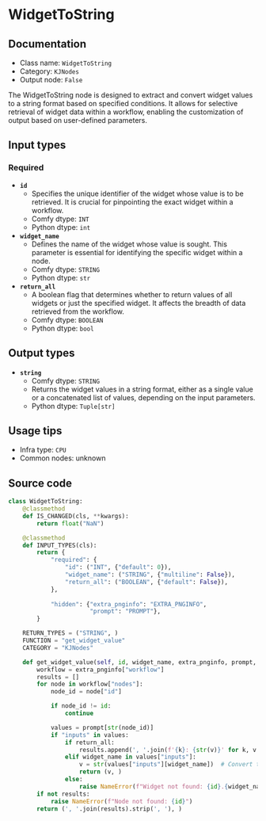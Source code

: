 # WidgetToString
## Documentation
- Class name: `WidgetToString`
- Category: `KJNodes`
- Output node: `False`

The WidgetToString node is designed to extract and convert widget values to a string format based on specified conditions. It allows for selective retrieval of widget data within a workflow, enabling the customization of output based on user-defined parameters.
## Input types
### Required
- **`id`**
    - Specifies the unique identifier of the widget whose value is to be retrieved. It is crucial for pinpointing the exact widget within a workflow.
    - Comfy dtype: `INT`
    - Python dtype: `int`
- **`widget_name`**
    - Defines the name of the widget whose value is sought. This parameter is essential for identifying the specific widget within a node.
    - Comfy dtype: `STRING`
    - Python dtype: `str`
- **`return_all`**
    - A boolean flag that determines whether to return values of all widgets or just the specified widget. It affects the breadth of data retrieved from the workflow.
    - Comfy dtype: `BOOLEAN`
    - Python dtype: `bool`
## Output types
- **`string`**
    - Comfy dtype: `STRING`
    - Returns the widget values in a string format, either as a single value or a concatenated list of values, depending on the input parameters.
    - Python dtype: `Tuple[str]`
## Usage tips
- Infra type: `CPU`
- Common nodes: unknown


## Source code
```python
class WidgetToString:
    @classmethod
    def IS_CHANGED(cls, **kwargs):
        return float("NaN")

    @classmethod
    def INPUT_TYPES(cls):
        return {
            "required": {
                "id": ("INT", {"default": 0}),
                "widget_name": ("STRING", {"multiline": False}),
                "return_all": ("BOOLEAN", {"default": False}),
            },
            
            "hidden": {"extra_pnginfo": "EXTRA_PNGINFO",
                       "prompt": "PROMPT"},
        }

    RETURN_TYPES = ("STRING", )
    FUNCTION = "get_widget_value"
    CATEGORY = "KJNodes"

    def get_widget_value(self, id, widget_name, extra_pnginfo, prompt, return_all=False):
        workflow = extra_pnginfo["workflow"]
        results = []
        for node in workflow["nodes"]:
            node_id = node["id"]

            if node_id != id:
                continue

            values = prompt[str(node_id)]
            if "inputs" in values:
                if return_all:
                    results.append(', '.join(f'{k}: {str(v)}' for k, v in values["inputs"].items()))
                elif widget_name in values["inputs"]:
                    v = str(values["inputs"][widget_name])  # Convert to string here
                    return (v, )
                else:
                    raise NameError(f"Widget not found: {id}.{widget_name}")
        if not results:
            raise NameError(f"Node not found: {id}")
        return (', '.join(results).strip(', '), )

```
